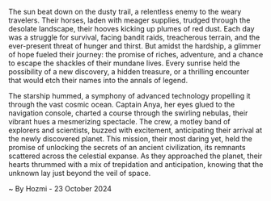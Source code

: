 
The sun beat down on the dusty trail, a relentless enemy to the weary travelers.  Their horses, laden with meager supplies, trudged through the desolate landscape, their hooves kicking up plumes of red dust.  Each day was a struggle for survival, facing bandit raids, treacherous terrain, and the ever-present threat of hunger and thirst.  But amidst the hardship, a glimmer of hope fueled their journey: the promise of riches, adventure, and a chance to escape the shackles of their mundane lives.  Every sunrise held the possibility of a new discovery, a hidden treasure, or a thrilling encounter that would etch their names into the annals of legend.

The starship hummed, a symphony of advanced technology propelling it through the vast cosmic ocean.  Captain Anya, her eyes glued to the navigation console, charted a course through the swirling nebulas, their vibrant hues a mesmerizing spectacle.  The crew, a motley band of explorers and scientists, buzzed with excitement, anticipating their arrival at the newly discovered planet.  This mission, their most daring yet, held the promise of unlocking the secrets of an ancient civilization, its remnants scattered across the celestial expanse.  As they approached the planet, their hearts thrummed with a mix of trepidation and anticipation, knowing that the unknown lay just beyond the veil of space. 

~ By Hozmi - 23 October 2024
